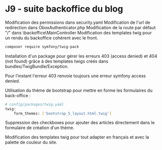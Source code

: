 # J9 - suite backoffice du blog

Modification des permissions dans security.yaml
Modification de l'url de redirection dans OboxAuthenticator.php
Modification de la route par défaut "/" dans \backoffice\MainController
Modification des templates twig pour un rendu du backoffice cohérent avec le front.

```bash
composer require symfony/twig-pack
```

Installation d'un package pour gérer les erreurs 403 (access denied) et 404 (not found) grâce à des templates twigs créés dans bundles/TwigBundle/Exception. 

Pour l'instant l'erreur 403 renvoie toujours une erreur symfony access denied.

Utilisation du thème de bootstrap pour mettre en forme les formulaires du back-office :

```bash
# config/packages/twig.yaml
twig:
    form_themes: ['bootstrap_5_layout.html.twig']
```

Suppression des checkboxes pour ajouter des articles directement dans le formulaire de création d'un thème.

Modification des templates twig pour tout adapter en français et avec la palette de couleur du site. 
